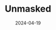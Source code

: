 ---
title: Unmasked
Theatre: Greenlight Theatre Company
Venue: Grace Darling Studio Theatre
date: 2024-04-19
opening_date: 2024-04-19
closing_date: 2024-04-21
showtimes:
- 2024-04-19 19:00:00
- 2024-04-20 19:00:00
- 2024-04-21 13:00:00
- 2024-04-21 19:00:00
playbill:
Website: 
Tickets: https://www.greenlighttheatreco.com/onstage
show_details: 
cast:
crew:
orchestra:
Description:
---